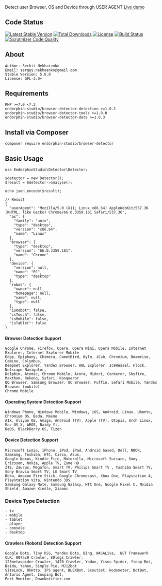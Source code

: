 Detect user Browser, OS and Device through USER AGENT
[Live demo](http://detector.serhii.work/)

## Code Status
[![Latest Stable Version](https://poser.pugx.org/endorphin-studio/browser-detector/v/stable)](https://packagist.org/packages/endorphin-studio/browser-detector)
[![Total Downloads](https://poser.pugx.org/endorphin-studio/browser-detector/downloads)](https://packagist.org/packages/endorphin-studio/browser-detector)
[![License](https://poser.pugx.org/endorphin-studio/browser-detector/license)](https://packagist.org/packages/endorphin-studio/browser-detector)
[![Build Status](https://travis-ci.org/endorphin-studio/browser-detector.svg?branch=4.0)](https://travis-ci.org/endorphin-studio/browser-detector)
[![Scrutinizer Code Quality](https://scrutinizer-ci.com/g/endorphin-studio/browser-detector/badges/quality-score.png?b=4.0)](https://scrutinizer-ci.com/g/endorphin-studio/browser-detector/?branch=4.0)

## About
	Author: Serhii Nekhaienko
	Email: sergey.nekhaenko@gmail.com
	Stable Version: 5.0.0
	License: GPL-3.0+

## Requirements
	PHP >=7.0 <7.3
    endorphin-studio/browser-detector-detection >=1.0.1
    endorphin-studio/browser-detector-tools >=1.0.0
    endorphin-studio/browser-detector-data >=1.0.3

## Install via Composer
    composer require endorphin-studio/browser-detector
## Basic Usage

    use EndorphinStudio\Detector\Detector;
    
    $detector = new Detector();
    $result = $detector->analyse();
    
    echo json_encode($result);

    // Result
    {
      "userAgent": "Mozilla/5.0 (X11; Linux x86_64) AppleWebKit/537.36 (KHTML, like Gecko) Chrome/66.0.3359.181 Safari/537.36",
      "os": {
        "family": "unix",
        "type": "desktop",
        "version": "x86.64",
        "name": "Linux"
      },
      "browser": {
        "type": "desktop",
        "version": "66.0.3359.181",
        "name": "Chrome"
      },
      "device": {
        "version": null,
        "name": "PC",
        "type": "desktop"
      },
      "robot": {
        "owner": null,
        "homepage": null,
        "name": null,
        "type": null
      },
      "isRobot": false,
      "isTouch": false,
      "isMobile": false,
      "isTablet": false
    }

#### Browser Detection Support

    Google Chrome, Firefox, Opera, Opera Mini, Opera Mobile, Internet Explorer, Internet Explorer Mobile
    Edge, Epiphany, Chimera, CometBird, Kylo, iCab, Chromium, Beamrise, Camino, Columbus,
    Deepnet Explorer, Yandex Browser, AOL Explorer, IceWeasel, Flock, Netscape Navigator,
    Dolphin, Atomic, Chrome Mobile, Arora, Midori, Conkeror, Skyfire, Maxthon, Rekonq, Safari, Konqueror
    QQ Browser, Samsung Browser, UC Browser, Puffin, Safari Mobile, Yandex Browser (mobile)
    Chrome Mobile

#### Operating System Detection Support

    Windows Phone, Windows Mobile, Windows, iOS, Android, Linux, Ubuntu, Chromium OS, Bada, Maemo
    AIX, Aliyun OS, Amiga, Android (TV), Apple (TV), Qtopia, Arch Linux, Mac OS X, AROS, Baidy Yi,
    BeOS, BlackBerry OS, Tizen

#### Device Detection Support

    Microsoft Lumia, iPhone, iPod, iPad, Android based, Dell, NOOK, Samsung, Toshiba, HTC, Cisco, Asus,
    Google Nexus, Kindle Fire, Motorolla, Microsoft Sursace, Sony Ericsson, Nokia, Apple TV, Zune HD
    ZTE, Zaurus, Megafon, Smart TV, Philips Smart TV , Toshiba Smart TV, Sony Bravia Smart TV, LG Smart TV
    Roku, Amazon Fire Stick, Google Chromecast, Xbox One, Playstation 4, Playstation Vita, Nintendo 3DS
    Samsung Galaxy Note, Samsung Galaxy, HTC One, Google Pixel C, Nvidia Shield, Amazon Kindle, Xiaomi

### Device Type Detection

    - tv
    - mobile
    - tablet
    - player
    - console
    - desktop

#### Crawlers (Robots) Detection Support

    Google Bots, Tiny RSS, Yandex Bots, Bing, WASALive, .NET Framework CLR, 007ac9 Crawler, 80legs Crawler,
    123metaspider Crawler, 1470 Crawler, Yodao, Yisou Spider, Yioop Bot, Baidu, Yahoo, Simple Pie, MJ12bot
    SiteLock, OkHttp, IPS agent, BLEXBot, ScoutJet, Nodemeter, DotBot, Anturis Agent, Insping Bot, 
    Port Monitor, DownNotifier.com
